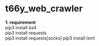 # t66y_web_crawler

__1: requirement__  
pip3 install bs4  
pip3 install requests    
pip3 install requests[socks]
pip3 install lxml
